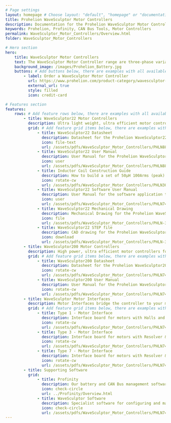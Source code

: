 ```yaml
---
# Page settings
layout: homepage # Choose layout: "default", "homepage" or "documentation-archive"
title: Prohelion WaveSculptor Motor Controllers
description: Documentation for the Prohelion WaveSculptor Motor Controllers
keywords: Prohelion, Profinity, CAN Bus Tools, Motor Controllers
permalink: WaveSculptor_Motor_Controllers/Overview.html
folder: WaveSculptor_Motor_Controllers

# Hero section
hero:
    title: WaveSculptor Motor Controllers
    text: The WaveSculptor Motor Controller range are three-phase variable frequency inverters especially designed to drive high-efficiency, permanent magnet motors.
    background_image: /images/Prohelion_Battery.jpg
    buttons: # Add buttons below, there are examples with all available options
        - label: Order a WaveSculptor Motor Controller
          url: https://www.prohelion.com/product-category/wavesculptor-motor-controller/
          external_url: true 
          style: filled
          icon: credit-card 

# Features section
features:
    rows: # Add feature rows below, there are examples with all available options
        - title: WaveSculptor22 Motor Controllers
          description: Ultra light weight, ultra efficient motor controllers for up to 20kVA peak loads
          grid: # Add feature grid items below, there are examples with all available options
              - title: WaveSculptor22 Datasheet
                description: Datasheet for the Prohelion WaveSculptor22
                icon: file-text
                url: /assets/pdfs/WaveSculptor_Motor_Controllers/PHLN88.003v1 WaveSculptor22 Datasheet.pdf
              - title: WaveSculptor22 User Manual
                description: User Manual for the Prohelion WaveSculptor22
                icon: user
                url: /assets/pdfs/WaveSculptor_Motor_Controllers/PHLN88.004v1 WaveSculptor22 Users Manual.pdf
              - title: Inductor Coil Construction Guide
                description: How to build a set of 50μH 100Arms (peak) inductors suitable for use with the Prohelion WaveSculptor22
                icon: rotate-cw
                url: /assets/pdfs/WaveSculptor_Motor_Controllers/PHLN30.001v1 Inductor Construction Guide.pdf
              - title: WaveSculptor22 Software User Manual
                description: User Manual for the software application to configuring and manage the Prohelion WaveSculptor22
                icon: user
                url: /assets/pdfs/WaveSculptor_Motor_Controllers/PHLN74.040v1 WaveSculptor Config software users manual.pdf
              - title: WaveSculptor22 Mechanical Drawing
                description: Mechanical Drawing for the Prohelion WaveSculptor22
                icon: file
                url: /assets/pdfs/WaveSculptor_Motor_Controllers/PHLN-3000-0036 enclosure subassembly.pdf
              - title: WaveSculptor22 STEP file
                description: CAD drawing for the Prohelion WaveSculptor22
                icon: download
                url: /assets/pdfs/WaveSculptor_Motor_Controllers/PHLN-3000-0036 enclosure subassembly.STEP
        - title: WaveSculptor200 Motor Controllers
          description: High power, ultra efficient motor controllers for up to 165kVA peak loads
          grid: # Add feature grid items below, there are examples with all available options
              - title: WaveSculptor200 Datasheet
                description: Datasheet for the Prohelion WaveSculptor200
                icon: rotate-cw
                url: /assets/pdfs/WaveSculptor_Motor_Controllers/PHLN74.015v1 WaveSculptor200 Datasheet.pdf
              - title: WaveSculptor200 User Manual
                description: User Manual for the Prohelion WaveSculptor200
                icon: rotate-cw
                url: /assets/pdfs/WaveSculptor_Motor_Controllers/PHLN74.021v1 WaveSculptor200 Users Manual.pdf
        - title: WaveSculptor Motor Interfaces
          description: Motor Interfaces bridge the controller to your motor. Different interface boards are used depending on your motors capabilities
          grid: # Add feature grid items below, there are examples with all available options
              - title: Type 1 - Motor Interface
                description: Interface board for motors with Halls and Thermistor
                icon: rotate-cw
                url: /assets/pdfs/WaveSculptor_Motor_Controllers/PHLN74.026v1 Motor Interface Datasheet Type 1.pdf
              - title: Type 3 - Motor Interface
                description: Interface board for motors with Resolver & Pt100
                icon: rotate-cw
                url: /assets/pdfs/WaveSculptor_Motor_Controllers/PHLN74.032v1 Motor Interface Datasheet Type 3.pdf
              - title: Type 7 - Motor Interface
                description: Interface board for motors with Resolver & Thermistor
                icon: rotate-cw
                url: /assets/pdfs/WaveSculptor_Motor_Controllers/PHLN74.028v1 Motor Interface Datasheet Type 7.pdf
        - title: Supporting Software                  
          grid:
              - title: Profinity
                description: Our battery and CAN Bus management software solution.
                icon: check-circle
                url: ../Profinity/Overview.html
              - title: WaveSculptor Software
                description: Specialist software for configuring and managing your WaveSculptor
                icon: check-circle
                url: /assets/pdfs/WaveSculptor_Motor_Controllers/PHLN74.040v1 WaveSculptor Config software users manual.pdf
---
```

